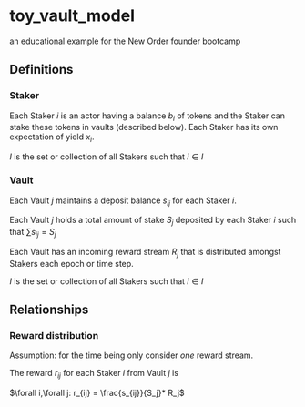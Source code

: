 # toy_vault_model
an educational example for the New Order founder bootcamp

## Definitions

### Staker
Each Staker $i$ is an actor having a balance $b_i$ of tokens and the Staker can stake these tokens in vaults (described below). Each Staker has its own expectation of yield $x_i$.

$I$ is the set or collection of all Stakers such that $i \in I$

### Vault
Each Vault $j$ maintains a deposit balance $s_{ij}$ for each Staker $i$.

Each Vault $j$ holds a total amount of stake $S_j$ deposited by each Staker $i$ such that $\sum s_{ij} = S_j$

Each Vault has an incoming reward stream $R_j$ that is distributed amongst Stakers each epoch or time step.

$I$ is the set or collection of all Stakers such that $i \in I$


## Relationships

### Reward distribution
Assumption: for the time being only consider _one_ reward stream.

The reward $r_{ij}$ for each Staker $i$ from Vault $j$ is 

$\forall i,\forall j: r_{ij} = \frac{s_{ij}}{S_j}* R_j$
